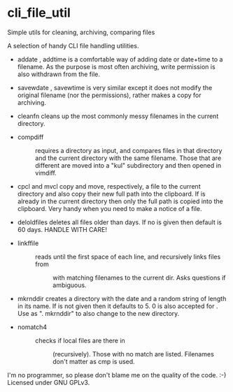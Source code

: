 cli_file_util
=============

Simple utils for cleaning, archiving, comparing files

A selection of handy CLI file handling utilities.

- addate <file>, addtime <file> is a comfortable way of adding date or
  date+time to a filename. As the purpose is most often archiving, write
  permission is also withdrawn from the file.

- savewdate <file>, savewtime <file> is very similar except it does not modify
  the original filename (nor the permissions), rather makes a copy for
  archiving.

- cleanfn cleans up the most commonly messy filenames in the current directory.

- compdiff <dir> requires a directory as input, and compares files in that
  directory and the current directory with the same filename. Those that are
  different are moved into a "kul" subdirectory and then opened in vimdiff.

- cpcl <file> and mvcl <file> copy and move, respectively, a file to the
  current directory and also copy their new full path into the clipboard. If
  <file> is already in the current directory then only the full path is copied
  into the clipboard. Very handy when you need to make a notice of a file.

- deloldfiles <no> deletes all files older than <no> days. If no <no> is given
  then default is 60 days. HANDLE WITH CARE!

- linkffile <dir> <file> reads <file> until the first space of each line, and
  recursively links files from <dir> with matching filenames to the current
  dir. Asks questions if ambiguous.

- mkrnddir <no> creates a directory with the date and a random string of length
  <no> in its name. If <no> is not given then it defaults to 5. 0 is also
  accepted for <no>. Use as ". mkrnddir" to also change to the new directory.

- nomatch4 <dir> checks if local files are there in <dir> (recursively). Those
  with no match are listed. Filenames don't matter as cmp is used.

I'm no programmer, so please don't blame me on the quality of the code. :-)
Licensed under GNU GPLv3.
